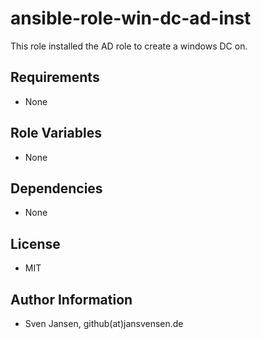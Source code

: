 # ansible-role-win-dc-ad-inst

This role installed the AD role to create a windows DC on.

## Requirements

- None

## Role Variables

- None

## Dependencies

- None

## License

- MIT

## Author Information

- Sven Jansen, github(at)jansvensen.de
